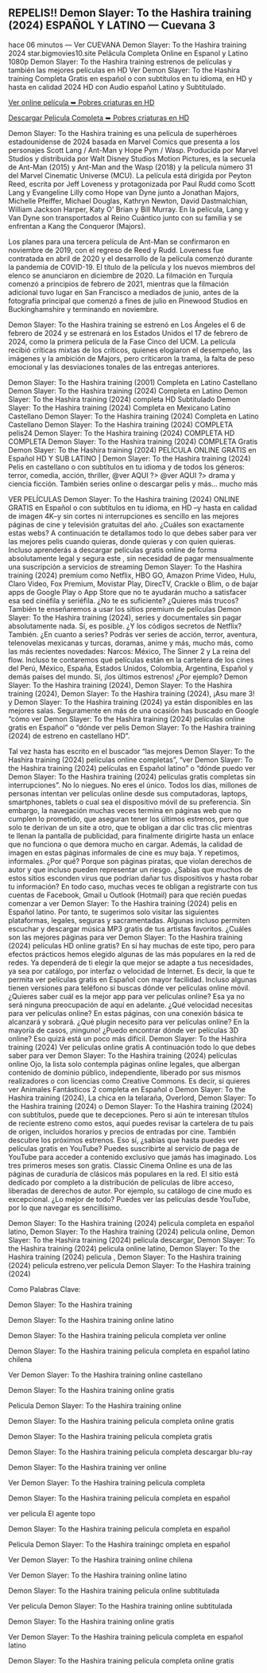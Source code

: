 ## REPELIS!! Demon Slayer: To the Hashira training (2024) ESPAÑOL Y LATINO — Cuevana 3

hace 06 minutos — Ver CUEVANA Demon Slayer: To the Hashira training 2024 star.bigmovies10.site Pelãcula Completa Online en Espanol y Latino 1080p Demon Slayer: To the Hashira training estrenos de películas y también las mejores películas en HD Ver Demon Slayer: To the Hashira training Completa Gratis en español o con subtítulos en tu idioma, en HD y hasta en calidad 2024 HD con Audio español Latino y Subtitulado.


[Ver online película ➥ Pobres criaturas en HD](https://fun.classmovies88.com/es/1216221/demon-slayer-kimetsu-no-yaiba-verso-l-rsquo-allenamento-dei-pilastri.html)


[Descargar Pelicula Completa ➥ Pobres criaturas en HD](https://fun.classmovies88.com/es/1216221/demon-slayer-kimetsu-no-yaiba-verso-l-rsquo-allenamento-dei-pilastri.html)


Demon Slayer: To the Hashira training es una película de superhéroes estadounidense de 2024 basada en Marvel Comics que presenta a los personajes Scott Lang / Ant-Man y Hope Pym / Wasp. Producida por Marvel Studios y distribuida por Walt Disney Studios Motion Pictures, es la secuela de Ant-Man (2015) y Ant-Man and the Wasp (2018) y la película número 31 del Marvel Cinematic Universe (MCU). La película está dirigida por Peyton Reed, escrita por Jeff Loveness y protagonizada por Paul Rudd como Scott Lang y Evangeline Lilly como Hope van Dyne junto a Jonathan Majors, Michelle Pfeiffer, Michael Douglas, Kathryn Newton, David Dastmalchian, William Jackson Harper, Katy O' Brian y Bill Murray. En la película, Lang y Van Dyne son transportados al Reino Cuántico junto con su familia y se enfrentan a Kang the Conqueror (Majors).

Los planes para una tercera película de Ant-Man se confirmaron en noviembre de 2019, con el regreso de Reed y Rudd. Loveness fue contratada en abril de 2020 y el desarrollo de la película comenzó durante la pandemia de COVID-19. El título de la película y los nuevos miembros del elenco se anunciaron en diciembre de 2020. La filmación en Turquía comenzó a principios de febrero de 2021, mientras que la filmación adicional tuvo lugar en San Francisco a mediados de junio, antes de la fotografía principal que comenzó a fines de julio en Pinewood Studios en Buckinghamshire y terminando en noviembre.

Demon Slayer: To the Hashira training se estrenó en Los Ángeles el 6 de febrero de 2024 y se estrenará en los Estados Unidos el 17 de febrero de 2024, como la primera película de la Fase Cinco del UCM. La película recibió críticas mixtas de los críticos, quienes elogiaron el desempeño, las imágenes y la ambición de Majors, pero criticaron la trama, la falta de peso emocional y las desviaciones tonales de las entregas anteriores.

Demon Slayer: To the Hashira training (2001) Completa en Latino Castellano Demon Slayer: To the Hashira training (2024) Completa en Latino Demon Slayer: To the Hashira training (2024) completa HD Subtitulado Demon Slayer: To the Hashira training (2024) Completa en Mexicano Latino Castellano Demon Slayer: To the Hashira training (2024) Completa en Latino Castellano Demon Slayer: To the Hashira training (2024) COMPLETA pelis24 Demon Slayer: To the Hashira training (2024) COMPLETA HD COMPLETA Demon Slayer: To the Hashira training (2024) COMPLETA Gratis Demon Slayer: To the Hashira training (2024) PELÍCULA ONLINE GRATIS en Español HD Y SUB LATINO | Demon Slayer: To the Hashira training (2024) Pelis en castellano o con subtítulos en tu idioma y de todos los géneros: terror, comedia, acción, thriller, @ver AQUI ?> @ver AQUI ?> drama y ciencia ficción. También series online o descargar pelis y más… mucho más

VER PELÍCULAS Demon Slayer: To the Hashira training (2024) ONLINE GRATIS en Español o con subtítulos en tu idioma, en HD –y hasta en calidad de imagen 4K–y sin cortes ni interrupciones es sencillo en las mejores páginas de cine y televisión gratuitas del año. ¿Cuáles son exactamente estas webs? A continuación te detallamos todo lo que debes saber para ver las mejores pelis cuando quieras, donde quieras y con quien quieras. Incluso aprenderás a descargar películas gratis online de forma absolutamente legal y segura este , sin necesidad de pagar mensualmente una suscripción a servicios de streaming Demon Slayer: To the Hashira training (2024) premium como Netflix, HBO GO, Amazon Prime Video, Hulu, Claro Video, Fox Premium, Movistar Play, DirecTV, Crackle o Blim, o de bajar apps de Google Play o App Store que no te ayudarán mucho a satisfacer esa sed cinéfila y seriéfila. ¿No te es suficiente? ¿Quieres más trucos? También te enseñaremos a usar los sitios premium de películas Demon Slayer: To the Hashira training (2024), series y documentales sin pagar absolutamente nada. Sí, es posible. ¿Y los códigos secretos de Netflix? También. ¿En cuanto a series? Podrás ver series de acción, terror, aventura, telenovelas mexicanas y turcas, doramas, anime y más, mucho más, como las más recientes novedades: Narcos: México, The Sinner 2 y La reina del flow. Incluso te contaremos qué películas están en la cartelera de los cines del Perú, México, España, Estados Unidos, Colombia, Argentina, Español y demás países del mundo. Sí, ¡los últimos estrenos! ¿Por ejemplo? Demon Slayer: To the Hashira training (2024), Demon Slayer: To the Hashira training (2024), Demon Slayer: To the Hashira training (2024), ¡Asu mare 3! y Demon Slayer: To the Hashira training (2024) ya están disponibles en las mejores salas. Seguramente en más de una ocasión has buscado en Google “cómo ver Demon Slayer: To the Hashira training (2024) películas online gratis en Español” o “dónde ver pelis Demon Slayer: To the Hashira training (2024) de estreno en castellano HD”.

Tal vez hasta has escrito en el buscador “las mejores Demon Slayer: To the Hashira training (2024) películas online completas”, “ver Demon Slayer: To the Hashira training (2024) películas en Español latino” o “dónde puedo ver Demon Slayer: To the Hashira training (2024) películas gratis completas sin interrupciones”. No lo niegues. No eres el único. Todos los días, millones de personas intentan ver películas online desde sus computadoras, laptops, smartphones, tablets o cual sea el dispositivo móvil de su preferencia. Sin embargo, la navegación muchas veces termina en páginas web que no cumplen lo prometido, que aseguran tener los últimos estrenos, pero que solo te derivan de un site a otro, que te obligan a dar clic tras clic mientras te llenan la pantalla de publicidad, para finalmente dirigirte hasta un enlace que no funciona o que demora mucho en cargar. Además, la calidad de imagen en estas páginas informales de cine es muy baja. Y repetimos, informales. ¿Por qué? Porque son páginas piratas, que violan derechos de autor y que incluso pueden representar un riesgo. ¿Sabías que muchos de estos sitios esconden virus que podrían dañar tus dispositivos y hasta robar tu información? En todo caso, muchas veces te obligan a registrarte con tus cuentas de Facebook, Gmail u Outlook (Hotmail) para que recién puedas comenzar a ver Demon Slayer: To the Hashira training (2024) pelis en Español latino. Por tanto, te sugerimos solo visitar las siguientes plataformas, legales, seguras y sacramentadas. Algunas incluso permiten escuchar y descargar música MP3 gratis de tus artistas favoritos. ¿Cuáles son las mejores páginas para ver Demon Slayer: To the Hashira training (2024) películas HD online gratis? En sí hay muchas de este tipo, pero para efectos prácticos hemos elegido algunas de las más populares en la red de redes. Ya dependerá de ti elegir la que mejor se adapte a tus necesidades, ya sea por catálogo, por interfaz o velocidad de Internet. Es decir, la que te permita ver películas gratis en Español con mayor facilidad. Incluso algunas tienen versiones para teléfono si buscas dónde ver películas online móvil. ¿Quieres saber cuál es la mejor app para ver películas online? Esa ya no será ninguna preocupación de aquí en adelante. ¿Qué velocidad necesitas para ver películas online? En estas páginas, con una conexión básica te alcanzará y sobrará. ¿Qué plugin necesito para ver películas online? En la mayoría de casos, ¡ninguno! ¿Puedo encontrar dónde ver películas 3D online? Eso quizá está un poco más difícil. Demon Slayer: To the Hashira training (2024) Ver películas online gratis A continuación todo lo que debes saber para ver Demon Slayer: To the Hashira training (2024) películas online Ojo, la lista solo contempla páginas online legales, que albergan contenido de dominio público, independiente, liberado por sus mismos realizadores o con licencias como Creative Commons. Es decir, si quieres ver Animales Fantásticos 2 completa en Español o Demon Slayer: To the Hashira training (2024), La chica en la telaraña, Overlord, Demon Slayer: To the Hashira training (2024) o Demon Slayer: To the Hashira training (2024) con subtítulos, puede que te decepciones. Pero si aún te interesan títulos de reciente estreno como estos, aquí puedes revisar la cartelera de tu país de origen, incluidos horarios y precios de entradas por cine. También descubre los próximos estrenos. Eso sí, ¿sabías que hasta puedes ver películas gratis en YouTube? Puedes suscribirte al servicio de paga de YouTube para acceder a contenido exclusivo que jamás has imaginado. Los tres primeros meses son gratis. Classic Cinema Online es una de las páginas de curaduría de clásicos más populares en la red. El sitio está dedicado por completo a la distribución de películas de libre acceso, liberadas de derechos de autor. Por ejemplo, su catálogo de cine mudo es excepcional. ¿Lo mejor de todo? Puedes ver las películas desde YouTube, por lo que navegar es sencillísimo.

Demon Slayer: To the Hashira training (2024) pelicula completa en español latino, Demon Slayer: To the Hashira training (2024) pelicula online, Demon Slayer: To the Hashira training (2024) pelicula descargar, Demon Slayer: To the Hashira training (2024) pelicula online latino, Demon Slayer: To the Hashira training (2024) pelicula , Demon Slayer: To the Hashira training (2024) pelicula estreno,ver pelicula Demon Slayer: To the Hashira training (2024)

Como Palabras Clave:

Demon Slayer: To the Hashira training

Demon Slayer: To the Hashira training online latino

Demon Slayer: To the Hashira training pelicula completa ver online

Demon Slayer: To the Hashira training pelicula completa en español latino chilena

Ver Demon Slayer: To the Hashira training online castellano

Demon Slayer: To the Hashira training online gratis

Pelicula Demon Slayer: To the Hashira training online

Demon Slayer: To the Hashira training pelicula completa online gratis

Demon Slayer: To the Hashira training película completa gratis

Demon Slayer: To the Hashira training pelicula completa descargar blu-ray

Demon Slayer: To the Hashira training ver online

Ver Demon Slayer: To the Hashira training pelicula completa

Demon Slayer: To the Hashira training película completa en español

ver pelicula El agente topo

Demon Slayer: To the Hashira training pelicula completa en español

Pelicula Demon Slayer: To the Hashira trainingc ompleta en español

Ver Demon Slayer: To the Hashira training online chilena

Ver Demon Slayer: To the Hashira training online latino

Demon Slayer: To the Hashira training pelicula online subtitulada

Ver pelicula Demon Slayer: To the Hashira training online subtitulada

Demon Slayer: To the Hashira training online gratis

Ver Demon Slayer: To the Hashira training pelicula completa en español latino

Demon Slayer: To the Hashira training película completa online gratis
